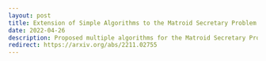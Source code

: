 ```yaml
---
layout: post
title: Extension of Simple Algorithms to the Matroid Secretary Problem
date: 2022-04-26
description: Proposed multiple algorithms for the Matroid Secretary Problem generalized from the ordinary Secretary Problem. Proved their properties using the greedy algorithm and forbidden set frameworks
redirect: https://arxiv.org/abs/2211.02755
---
```

